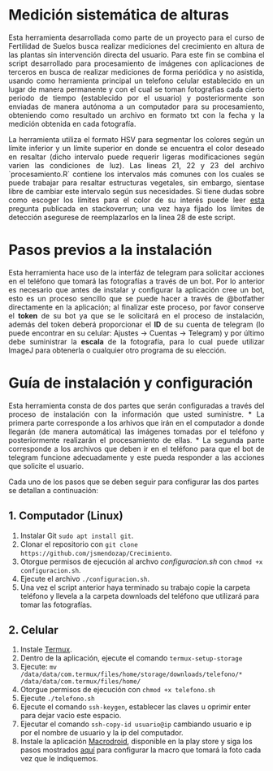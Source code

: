 # Medición sistemática de alturas

<p align="justify">Esta herramienta desarrollada como parte de un proyecto para el curso de Fertilidad de Suelos busca realizar mediciones del crecimiento en altura de las plantas sin intervención directa del usuario. Para este fin se combina el script desarrollado para procesamiento de imágenes con aplicaciones de terceros en busca de realizar mediciones de forma periódica y no asistida, usando como herramienta principal un telefono celular establecido en un lugar de manera permanente y con el cual se toman fotografias cada cierto periodo de tiempo (establecido por el usuario) y posteriormente son enviadas de manera autónoma a un computador para su procesamiento, obteniendo como resultado un archivo en formato txt con la fecha y la medición obtenida en cada fotografía.</p>

<p align="justify">La herramienta utiliza el formato HSV para segmentar los colores según un límite inferior y un límite superior en donde se encuentra el color deseado en resaltar (dicho intervalo puede requerir ligeras modificaciones según varien las condiciones de luz). Las lineas 21, 22 y 23 del archivo `procesamiento.R` contiene los intervalos más comunes con los cuales se puede trabajar para resaltar estructuras vegetales, sin embargo, sientase libre de cambiar este intervalo según sus necesidades. Si tiene dudas sobre como escoger los límites para el color de su interés puede leer <a href = "https://stackoverrun.com/es/q/2906350">esta</a> pregunta publicada en stackoverrun; una vez haya fijado los límites de detección asegurese de reemplazarlos en la linea 28 de este script.</p>

# Pasos previos a la instalación

<p align="justify">Esta herramienta hace uso de la interfáz de telegram para solicitar acciones en el teléfono que tomará las fotografías a través de un bot. Por lo anterior es necesario que antes de instalar y configurar la aplicación cree un bot, esto es un proceso sencillo que se puede hacer a través de @botfather directamente en la aplicación; al finalizar este proceso, por favor conserve el <b>token</b> de su bot ya que se le solicitará en el proceso de instalación, además del token deberá proporcionar el <b>ID</b> de su cuenta de telegram (lo puede encontrar en su celular: Ajustes -> Cuentas -> Telegram) y por último debe suministrar la <b>escala</b> de la fotografía, para lo cual puede utilizar ImageJ para obtenerla o cualquier otro programa de su elección.</p>

# Guía de instalación y configuración

<p align="justify">Esta herramienta consta de dos partes que serán configuradas a través del proceso de instalación con la información que usted suministre.
* La primera parte corresponde a los arhivos que irán en el computador a donde llegarán (de manera automática) las imágenes tomadas por el teléfono  y posteriormente realizarán el procesamiento de ellas.
* La segunda parte corresponde a los archivos que deben ir en el teléfono para que el bot de telegram funcione adecuadamente y este pueda responder a las acciones que solicite el usuario.</p>

Cada uno de los pasos que se deben seguir para configurar las dos partes se detallan a continuación:

## 1. Computador (Linux)

1. Instalar Git `sudo apt install git`.
2. Clonar el repositorio  con `git clone https://github.com/jsmendozap/Crecimiento`.
3. Otorgue permisos de ejecución al archvo *configuracion.sh* con `chmod +x configuracion.sh`.
4. Ejecute el archivo `./configuracion.sh`.
5. Una vez el script anterior haya terminado su trabajo copie la carpeta teléfono y llevela a la carpeta downloads del teléfono que utilizará para tomar las fotografías.

## 2. Celular

1. Instale [Termux](https://play.google.com/store/apps/details?id=com.termux&hl=es_CO&gl=US).
2. Dentro de la aplicación, ejecute el comando `termux-setup-storage`
3. Ejecute: `mv /data/data/com.termux/files/home/storage/downloads/telefono/* /data/data/com.termux/files/home/`
4. Otorgue permisos de ejecución con `chmod +x telefono.sh`
5. Ejecute `./telefono.sh`
6. Ejecute el comando `ssh-keygen`, establecer las claves u oprimir enter para dejar vacio este espacio.
7. Ejecutar el comando `ssh-copy-id usuario@ip` cambiando usuario e ip por el nombre de usuario y la ip del computador.
8. Instale la aplicación [Macrodroid](https://play.google.com/store/apps/details?id=com.arlosoft.macrodroid&hl=es_CO&gl=US), disponible en la play store y siga los pasos mostrados [aquí](https://github.com/jsmendozap/Crecimiento/blob/main/Configuraci%C3%B3n%20Macrodroid.gif) para configurar la macro que tomará la foto cada vez que le indiquemos.
